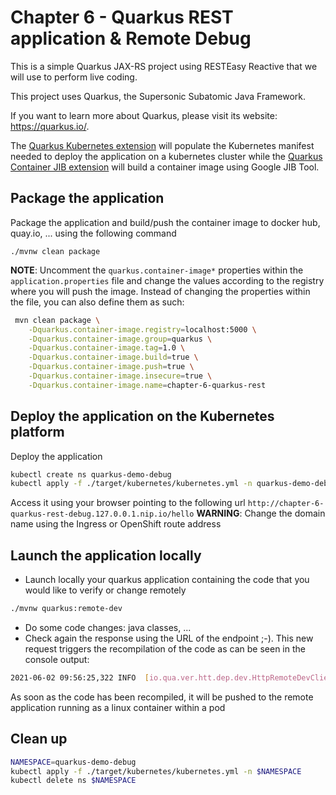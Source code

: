 # Chapter 6 - Quarkus REST application & Remote Debug
This is a simple Quarkus JAX-RS project using RESTEasy Reactive that we will use to perform live coding.

This project uses Quarkus, the Supersonic Subatomic Java Framework.

If you want to learn more about Quarkus, please visit its website: https://quarkus.io/.

The [Quarkus Kubernetes extension](https://quarkus.io/guides/deploying-to-kubernetes) will populate the Kubernetes manifest needed to deploy the application 
on a kubernetes cluster while the [Quarkus Container JIB extension](https://quarkus.io/guides/container-image) will build a container image using Google JIB Tool.

## Package the application

Package the application and build/push the container image to docker hub, quay.io, ... using the following command
```shell script
./mvnw clean package
```
**NOTE**: Uncomment the `quarkus.container-image*` properties within the `application.properties` file and change the values according to the registry where you will push the image.
Instead of changing the properties within the file, you can also define them as such:

```bash
 mvn clean package \
    -Dquarkus.container-image.registry=localhost:5000 \
    -Dquarkus.container-image.group=quarkus \
    -Dquarkus.container-image.tag=1.0 \
    -Dquarkus.container-image.build=true \
    -Dquarkus.container-image.push=true \
    -Dquarkus.container-image.insecure=true \
    -Dquarkus.container-image.name=chapter-6-quarkus-rest
```

## Deploy the application on the Kubernetes platform

Deploy the application
```bash
kubectl create ns quarkus-demo-debug
kubectl apply -f ./target/kubernetes/kubernetes.yml -n quarkus-demo-debug
```
Access it using your browser pointing to the following url `http://chapter-6-quarkus-rest-debug.127.0.0.1.nip.io/hello`
**WARNING**: Change the domain name using the Ingress or OpenShift route address

## Launch the application locally

- Launch locally your quarkus application containing the code that you would like to verify or change remotely
```bash
./mvnw quarkus:remote-dev
```
- Do some code changes: java classes, ...
- Check again the response using the URL of the endpoint ;-). This new request triggers the recompilation of the code as can be seen in the console output:
```bash
2021-06-02 09:56:25,322 INFO  [io.qua.ver.htt.dep.dev.HttpRemoteDevClient] (Remote dev client thread) Sending dev/app/org/acme/GreeterResource.class
```
As soon as the code has been recompiled, it will be pushed to the remote application running as a linux container within a pod

## Clean up
```bash
NAMESPACE=quarkus-demo-debug
kubectl apply -f ./target/kubernetes/kubernetes.yml -n $NAMESPACE
kubectl delete ns $NAMESPACE
```